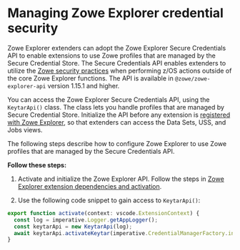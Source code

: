 # Managing Zowe Explorer credential security

Zowe Explorer extenders can adopt the Zowe Explorer Secure Credentials API to enable extensions to use Zowe profiles that are managed by the Secure Credential Store. The Secure Credentials API enables extenders to utilize the [Zowe security practices](https://docs.zowe.org/stable/user-guide/cli-scsplugin/) when performing z/OS actions outside of the core Zowe Explorer functions. The API is available in `@zowe/zowe-explorer-api` version 1.15.1 and higher.

You can access the Zowe Explorer Secure Credentials API, using the `KeytarApi()` class. The class lets you handle profiles that are managed by Secure Credential Store. Initialize the API before any extension is [registered with Zowe Explorer](../README-Extending.md#accessing-the-zowe-explorer-extender-api), so that extenders can access the Data Sets, USS, and Jobs views.

The following steps describe how to configure Zowe Explorer to use Zowe profiles that are managed by the Secure Credentials API.

**Follow these steps:**

1. Activate and initialize the Zowe Explorer API. Follow the steps in [Zowe Explorer extension dependencies and activation](../README-Extending.md#zowe-explorer-extension-dependencies-and-activation).

2. Use the following code snippet to gain access to `KeytarApi()`:

```typescript
export function activate(context: vscode.ExtensionContext) {
  const log = imperative.Logger.getAppLogger();
  const keytarApi = new KeytarApi(log);
  await keytarApi.activateKeytar(imperative.CredentialManagerFactory.initialized, EnvironmentManager.isTheia());
}
```
